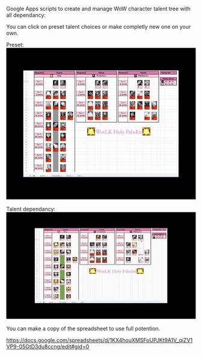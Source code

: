 Google Apps scripts to create and manage WoW character talent tree with all dependancy:

You can click on preset talent choices or make completly new one on your own.

Preset: 
![image](https://github.com/ceo-py/Project-Pictures/blob/main/wow-character-talents-calculator/TalentSwapPreSet.gif)

Talent dependancy:
![ScreenShot](https://github.com/ceo-py/Project-Pictures/blob/main/wow-character-talents-calculator/HolyTree.gif)


You can make a copy of the spreadsheet to use full potention.

https://docs.google.com/spreadsheets/d/1KX4houXMSFoUPJKt9A1V_qiZV1VP9-05GtD3du8ccng/edit#gid=0

